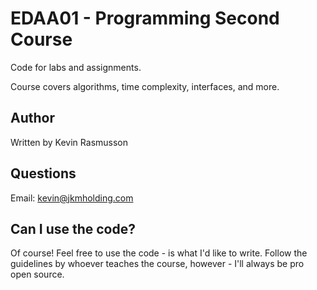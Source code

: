 # EDAA01 - Programming Second Course

Code for labs and assignments.

Course covers algorithms, time complexity, interfaces, and more.

## Author

Written by Kevin Rasmusson

## Questions

Email: kevin@jkmholding.com

## Can I use the code?

Of course! Feel free to use the code - is what I'd like to write. Follow the guidelines by whoever teaches the course, however - I'll always be pro open source.
